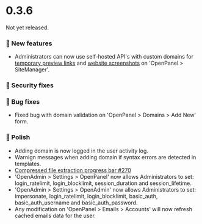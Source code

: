 # 0.3.6

Not yet released.

### 🚀 New features
- Administrators can now use self-hosted API's with custom domains for [temporary preview links](/docs/articles/dev-experience/selfhosted-temporary-links-api/) and [website screenshots](/docs/articles/dev-experience/selfhosted-screenshots-api/) on 'OpenPanel > SiteManager'.

### ️🚨 Security fixes

### 🐛 Bug fixes
- Fixed bug with domain validation on 'OpenPanel > Domains > Add New' form.

### 💅 Polish
- Adding domain is now logged in the user activity log.
- Warnign messages when adding domain if syntax errors are detected in templates.
- [Compressed file extraction progress bar #270](https://github.com/stefanpejcic/OpenPanel/issues/270)
- 'OpenAdmin > Settings > OpenPanel' now allows Administrators to set: login_ratelimit, login_blocklimit, session_duration and session_lifetime.
- 'OpenAdmin > Settings > OpenAdmin' now allows Administrators to set: impersonate, login_ratelimit, login_blocklimit, basic_auth, basic_auth_username and basic_auth_password.
- Any modification on 'OpenPanel > Emails > Accounts' will now refresh cached emails data for the user.

